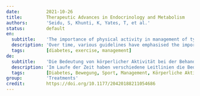```yaml
---
date:          2021-10-26
title:         Therapeutic Advances in Endocrinology and Metabolism
authors:       'Seidu, S, Khunti, K, Yates, T, et al.'
status:        default
en:
  subtitle:    'The importance of physical activity in management of type 2 diabetes and COVID-19'
  description: 'Over time, various guidelines have emphasised the importance of physical activity and exercise training in the management of type 2 diabetes, chronic diseases, including cardiovascular disease and musculoskeletal disorders. The aim of this review is to evaluate the effectiveness of physical activity in people with type 2 diabetes and COVID-19. Most research to date indicates that people with type 2 diabetes who engage in both aerobic and resistance exercise see the greatest improvements in insulin sensitivity. Physical activity is now also known to be effective at reducing hospitalisation rates of respiratory viral diseases, such as COVID-19, due to the beneficial impacts of exercise on the immune system. Preliminary result indicates that home-based exercise may be an essential component in future physical activity recommendations given the current COVID-19 pandemic and the need for social distancing. This home-based physical exercise can be easily regulated and monitored using step counters and activity trackers, enabling individuals to manage health issues that benefit from physical exercise.'
  tags:        [diabetes, exercise, management]
de:
  subtitle:    'Die Bedeutung von körperlicher Aktivität bei der Behandlung von Typ-2-Diabetes und COVID-19'
  description: 'Im Laufe der Zeit haben verschiedene Leitlinien die Bedeutung von körperlicher Aktivität und Bewegungstraining bei der Behandlung von Typ-2-Diabetes, chronischen Krankheiten, einschließlich Herz-Kreislauf-Erkrankungen und Erkrankungen des Bewegungsapparats, hervorgehoben. Ziel dieser Übersichtsarbeit ist, die Wirksamkeit von körperlicher Aktivität bei Menschen mit Typ-2-Diabetes und COVID-19 zu bewerten. Die meisten bisherigen Forschungsergebnisse deuten darauf hin, dass Menschen mit Typ-2-Diabetes, die sowohl Aerobic- als auch Widerstandstraining betreiben, die größte Verbesserung der Insulinsensitivität erfahren. Inzwischen ist auch bekannt, dass körperliche Aktivität aufgrund der positiven Auswirkungen von Bewegung auf das Immunsystem die Hospitalisierungsrate bei Viruserkrankungen der Atemwege, wie COVID-19, verringert. Vorläufige Ergebnisse deuten darauf hin, dass körperliche Betätigung zu Hause angesichts der aktuellen COVID-19-Pandemie und der Notwendigkeit sozialer Distanzierung ein wesentlicher Bestandteil künftiger Empfehlungen für körperliche Betätigung sein könnte. Diese häusliche körperliche Betätigung kann mit Hilfe von Schrittzählern und Aktivitätstrackern leicht reguliert und überwacht werden, so dass der Einzelne gesundheitliche Probleme, die von körperlicher Betätigung profitieren, in den Griff bekommen kann.' 
  tags:        [Diabetes, Bewegung, Sport, Management, Körperliche Aktivität]
group:         'Treatments'
credit:        https://doi.org/10.1177/20420188211054686
---
```

